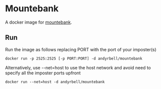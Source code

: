 # Mountebank

A docker image for [mountebank](https://www.mbtest.org/).

## Run

Run the image as follows replacing PORT with the port of your imposter(s)

	docker run -p 2525:2525 [-p PORT:PORT] -d andyrbell/mountebank

Alternatively, use --net=host to use the host network and avoid need to specify all the imposter ports upfront

    docker run --net=host -d andyrbell/mountebank
